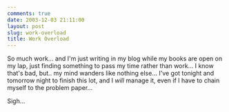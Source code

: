 ```yaml
---
comments: true
date: 2003-12-03 21:11:00
layout: post
slug: work-overload
title: Work Overload
---
```


So much work... and I'm just writing in my blog while my books are open on my lap, just finding something to pass my time rather than work...  I know that's bad, but.. my mind wanders like nothing else...  I've got tonight and tomorrow night to finish this lot, and I *will* manage it, even if I have to chain myself to the problem paper...  

Sigh...
